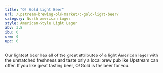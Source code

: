 ```yaml
---
title: "O! Gold Light Beer"
url: /upstream-brewing-old-market/o-gold-light-beer/
category: North American Lager
style: American-Style Light Lager
abv: 3.8
ibu: 0
srm: 0
upc: 0
---
```

Our lightest beer has all of the great attributes of a light American lager with the unmatched freshness and taste only a local brew pub like Upstream can offer. If you like great tasting beer, O! Gold is the beer for you.
